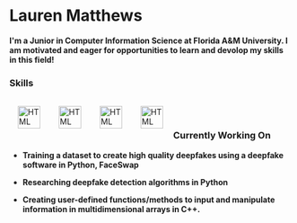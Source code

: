 <h1>Lauren Matthews </h1>
<p><b>I'm a Junior in Computer Information Science at Florida A&M University. I am motivated and eager for opportunities to learn and devolop my skills in this field!</b></p>
    <h3>Skills</h3>
    <img align="left" alt="HTML" width="40px" style="padding: 15px;"                src="https://cdn.jsdelivr.net/gh/devicons/devicon/icons/cplusplus/cplusplus-original.svg"/>
    <img align="left" alt="HTML" width="40px" style="padding: 15px;"
         src="https://cdn.jsdelivr.net/gh/devicons/devicon/icons/python/python-original.svg" />
    <img align="left" alt="HTML" width="40px" style="padding: 15px;" src="https://cdn.jsdelivr.net/gh/devicons/devicon/icons/javascript/javascript-original.svg"/>
    <img align="left" alt="HTML" width="40px" style="padding: 15px;" src="https://cdn.jsdelivr.net/gh/devicons/devicon/icons/html5/html5-original.svg"/>
        <br><br><p><h3>Currently Working On</h3></p>
       <ul><li><b> Training a dataset to create high quality deepfakes using a deepfake software in Python, FaceSwap </b></li></ul>
       <ul><li><b> Researching deepfake detection algorithms in Python </b></li></ul>
       <ul><li><b> Creating user-defined functions/methods to input and manipulate information in multidimensional arrays in C++. </b></li></ul>
  
<!--
**laurenmatt14151/laurenmatt14151** is a ✨ _special_ ✨ repository because its `README.md` (this file) appears on your GitHub profile.

Here are some ideas to get you started:

- 🔭 I’m currently working on ...
- 🌱 I’m currently learning ...
- 👯 I’m looking to collaborate on ...
- 🤔 I’m looking for help with ...
- 💬 Ask me about ...
- 📫 How to reach me: ...
- 😄 Pronouns: ...
- ⚡ Fun fact: ...
-->
